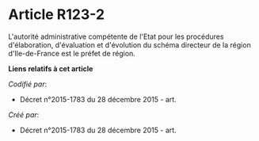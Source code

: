 # Article R123-2

L'autorité administrative compétente de l'Etat pour les procédures d'élaboration, d'évaluation et d'évolution du schéma
directeur de la région d'Ile-de-France est le préfet de région.

**Liens relatifs à cet article**

_Codifié par_:

  - Décret n°2015-1783 du 28 décembre 2015 - art.

_Créé par_:

  - Décret n°2015-1783 du 28 décembre 2015 - art.
